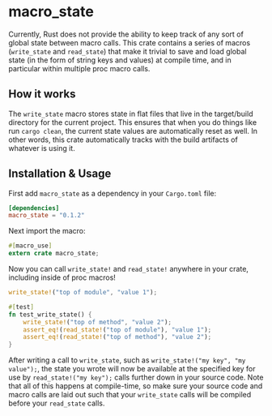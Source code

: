 # macro_state

Currently, Rust does not provide the ability to keep track of any sort of global
state between macro calls. This crate contains a series of macros (`write_state`
and `read_state`) that make it trivial to save and load global state (in the form
of string keys and values) at compile time, and in particular within multiple proc
macro calls.

## How it works

The `write_state` macro stores state in flat files that live in the target/build
directory for the current project. This ensures that when you do things like run
`cargo clean`, the current state values are automatically reset as well. In other
words, this crate automatically tracks with the build artifacts of whatever is
using it.

## Installation & Usage

First add `macro_state` as a dependency in your `Cargo.toml` file:
```toml
[dependencies]
macro_state = "0.1.2"
```

Next import the macro:
```rust
#[macro_use]
extern crate macro_state;
```

Now you can call `write_state!` and `read_state!` anywhere in your crate, including
inside of proc macros!
```rust
write_state!("top of module", "value 1");

#[test]
fn test_write_state() {
    write_state!("top of method", "value 2");
    assert_eq!(read_state!("top of module"), "value 1");
    assert_eq!(read_state!("top of method"), "value 2");
}
```

After writing a call to `write_state`, such as `write_state!("my key", "my value");`, the state
you wrote will now be available at the specified key for use by `read_state!("my key");`
calls further down in your source code. Note that all of this happens at compile-time, so
make sure your source code and macro calls are laid out such that your `write_state` calls
will be compiled before your `read_state` calls.
